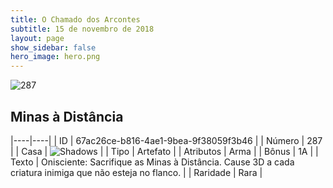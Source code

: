 ```yaml
---
title: O Chamado dos Arcontes
subtitle: 15 de novembro de 2018
layout: page
show_sidebar: false
hero_image: hero.png
---
```


![287](https://cdn.keyforgegame.com/media/card_front/pt/341_287_H6CGFG593XMM_pt.png)

## Minas à Distância

|----|----|
| ID | 67ac26ce-b816-4ae1-9bea-9f38059f3b46 |
| Número | 287 |
| Casa | ![Shadows](https://archonarcana.com/images/thumb/e/ee/Shadows.png/22px-Shadows.png "Sombras") |
| Tipo | Artefato |
| Atributos | Arma |
| Bônus | 1A |
| Texto | Onisciente: Sacrifique as Minas à Distância. Cause 3D a cada criatura inimiga que não esteja no flanco. |
| Raridade | Rara |
